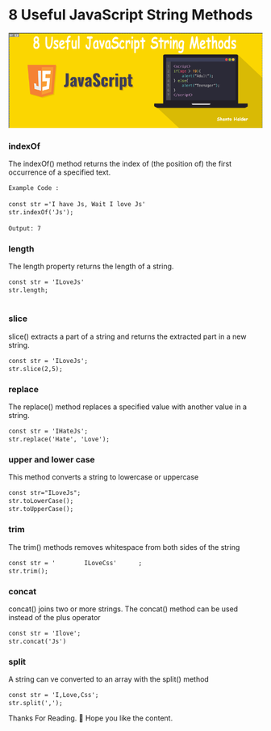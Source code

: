 #  8 Useful JavaScript String Methods


![screenshots of example app](/images/screenshots@1x.png)


### indexOf

The indexOf() method returns the index of (the position of) the first occurrence of a specified text.

```
Example Code :

const str ='I have Js, Wait I love Js'
str.indexOf('Js');

Output: 7

```

### length

The length property returns the length of a string.

```
const str = 'ILoveJs'
str.length;


```

### slice

slice() extracts a part of a string and returns the extracted part in a new string.

```
const str = 'ILoveJs';
str.slice(2,5);

```

### replace

The replace() method replaces a specified value with another value in a string.

```
const str = 'IHateJs';
str.replace('Hate', 'Love'); 

```

### upper and lower case

This method converts a string to lowercase or uppercase

```
const str="ILoveJs";
str.toLowerCase();
str.toUpperCase();

```


### trim

The trim() methods removes whitespace from both sides of the string

```
const str = '        ILoveCss'      ;
str.trim(); 

```

### concat

concat() joins two or more strings. The concat() method can be used instead of the plus operator

```
const str = 'Ilove';
str.concat('Js')

```

### split

A string can ve converted to an array with the split() method

```
const str = 'I,Love,Css'; 
str.split(',');

```


Thanks For Reading. 🙂 Hope you like the content.
